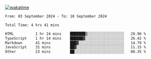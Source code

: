 [![wakatime](https://wakatime.com/badge/user/702d7a0d-6421-40c6-be4d-9b18f6ca91d5.svg)](https://wakatime.com/@702d7a0d-6421-40c6-be4d-9b18f6ca91d5)

<!--START_SECTION:waka-->

```txt
From: 03 September 2024 - To: 10 September 2024

Total Time: 4 hrs 41 mins

HTML          1 hr 24 mins    ███████▒░░░░░░░░░░░░░░░░░   29.96 %
TypeScript    1 hr 14 mins    ██████▓░░░░░░░░░░░░░░░░░░   26.42 %
Markdown      41 mins         ███▓░░░░░░░░░░░░░░░░░░░░░   14.79 %
JavaScript    31 mins         ██▓░░░░░░░░░░░░░░░░░░░░░░   11.15 %
Other         23 mins         ██░░░░░░░░░░░░░░░░░░░░░░░   08.35 %
```

<!--END_SECTION:waka-->